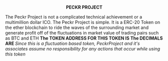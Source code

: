 <b><center> PECKR PROJECT </center></b>
<p> The Peckr Project is not a complicated technical achievement or a multimillion dollar ICO. The Peckr Project is simple. It is a ERC-20 Token on the ether blockchain to ride the waves of the surrounding market and generate profit off of the fluctuations in market value of trading pairs such as BTC and ETH</b>
<b> The TOKEN ADDRESS FOR THIS TOKEN IS </b>
<b> The DECIMALS ARE </b>
<i> Since this is a fluctuation based token, PeckrProject and it's associates assume no responsibility for any actions that occur while using this token</i>
